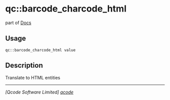 qc::barcode_charcode_html
=========================

part of [Docs](.)

Usage
-----
`qc::barcode_charcode_html value`

Description
-----------
Translate to HTML entities

----------------------------------
*[Qcode Software Limited] [qcode]*

[qcode]: www.qcode.co.uk "Qcode Software"